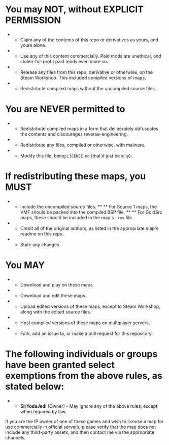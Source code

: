 # You may NOT, without EXPLICIT PERMISSION 
* * Claim any of the contents of this repo or derivatives as yours, and yours alone.
* * Use any of this content commercially. Paid mods are unethical, and stolen-for-profit paid mods even more so.
* * Release any files from this repo, derivative or otherwise, on the Steam Workshop. This included compiled versions of maps.
* * Redistribute compiled maps without the uncompiled source files.

# You are NEVER permitted to
* * Redistribute compiled maps in a form that deliberately obfuscates the contents and discourages reverse-engineering.
* * Redistribute any files, compiled or otherwise, with malware.
* * Modify this file, being `LICENSE.md` (that'd just be silly).

# If redistributing these maps, you MUST
* * Include the uncompiled source files. 
** ** For Source 1 maps, the VMF should be packed into the compiled BSP file.
** ** For GoldSrc maps, these should be included in the map's `.res` file.
* * Credit all of the original authors, as listed in the appropriate map's readme on this repo.
* * State any changes.

# You MAY
* * Download and play on these maps.
* * Download and edit these maps.
* * Upload edited versions of these maps, except to Steam Workshop, along with the edited source files.
* * Host compiled versions of these maps on multiplayer servers.
* * Fork, add an issue to, or make a pull request for this repository.

# The following individuals or groups have been granted select exemptions from the above rules, as stated below:
* * **SirYodaJedi** (Owner) - May ignore any of the above rules, except when required by law.


If you are the IP owner of one of these games and wish to license a map for use commercially in official servers, please verify that the map does not include any third-party assets, and then contact me via the appropriate channels.